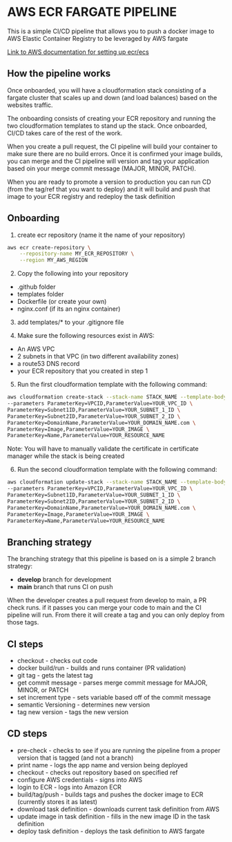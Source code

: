 # AWS ECR FARGATE PIPELINE

This is a simple CI/CD pipeline that allows you to push a docker image to AWS Elastic Container Registry to be leveraged by AWS fargate
  
[Link to AWS documentation for setting up ecr/ecs](https://docs.github.com/en/actions/deployment/deploying-to-your-cloud-provider/deploying-to-amazon-elastic-container-service )

## How the pipeline works
Once onboarded, you will have a cloudformation stack consisting of a fargate cluster that scales up and down (and load balances) based on the websites traffic.   
    
The onboarding consists of creating your ECR repository and running the two cloudformation templates to stand up the stack. 
Once onboarded, CI/CD takes care of the rest of the work.    
   
When you create a pull request, the CI pipeline will build your container to make sure there are no build errors. Once it is confirmed your image builds,
you can merge and the CI pipeline will version and tag your application based oin your merge commit message (MAJOR, MINOR, PATCH).   
   
When you are ready to promote a version to production you can run CD (from the tag/ref that you want to deploy) and it will build and push that image to your ECR registry and redeploy the task definition

## Onboarding
1. create ecr repository (name it the name of your repository)

```bash
aws ecr create-repository \
    --repository-name MY_ECR_REPOSITORY \
    --region MY_AWS_REGION
```

2. Copy the following into your repository
- .github folder
- templates folder
- Dockerfile (or create your own)
- nginx.conf (if its an nginx container)

3. add templates/* to your .gitignore file

4. Make sure the following resources exist in AWS:
- An AWS VPC
- 2 subnets in that VPC (in two different availability zones)
- a route53 DNS record
- your ECR repository that you created in step 1

5. Run the first cloudformation template with the following command:
```bash
aws cloudformation create-stack --stack-name STACK_NAME --template-body file://template1.yaml --capabilities CAPABILITY_NAMED_IAM \
--parameters ParameterKey=VPCID,ParameterValue=YOUR_VPC_ID \
ParameterKey=Subnet1ID,ParameterValue=YOUR_SUBNET_1_ID \
ParameterKey=Subnet2ID,ParameterValue=YOUR_SUBNET_2_ID \
ParameterKey=DomainName,ParameterValue=YOUR_DOMAIN_NAME.com \
ParameterKey=Image,ParameterValue=YOUR_IMAGE \
ParameterKey=Name,ParameterValue=YOUR_RESOURCE_NAME 
```
Note: You will have to manually validate the certificate in certificate manager while the stack is being created

6. Run the second cloudformation template with the following command:
```bash
aws cloudformation update-stack --stack-name STACK_NAME --template-body file://template2.yml --capabilities CAPABILITY_NAMED_IAM \
--parameters ParameterKey=VPCID,ParameterValue=YOUR_VPC_ID \
ParameterKey=Subnet1ID,ParameterValue=YOUR_SUBNET_1_ID \
ParameterKey=Subnet2ID,ParameterValue=YOUR_SUBNET_2_ID \
ParameterKey=DomainName,ParameterValue=YOUR_DOMAIN_NAME.com \
ParameterKey=Image,ParameterValue=YOUR_IMAGE \
ParameterKey=Name,ParameterValue=YOUR_RESOURCE_NAME 
```


## Branching strategy
The branching strategy that this pipeline is based on is a simple 2 branch strategy:   
- **develop** branch for development  
- **main** branch that runs CI on push   

When the developer creates a pull request from develop to main, a PR check runs. if it passes you can merge your code to main and the CI pipeline will run. From there it will create a tag and you can only deploy from those tags.

## CI steps
- checkout - checks out code
- docker build/run - builds and runs container (PR validation)
- git tag - gets the latest tag
- get commit message - parses merge commit message for MAJOR, MINOR, or PATCH
- set increment type - sets variable based off of the commit message
- semantic Versioning - determines new version
- tag new version - tags the new version

## CD steps
- pre-check - checks to see if you are running the pipeline from a proper version that is tagged (and not a branch)
- print name - logs the app name and version being deployed
- checkout - checks out repository based on specified ref
- configure AWS credentials - signs into AWS
- login to ECR - logs into Amazon ECR
- build/tag/push - builds tags and pushes the docker image to ECR (currently stores it as latest)
- download task definition - downloads current task definition from AWS
- update image in task definition - fills in the new image ID in the task definition
- deploy task definition - deploys the task definition to AWS fargate